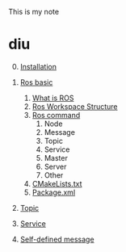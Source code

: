 This is my note 
# diu
0. [Installation](./ros_installation/notes.md)
1. [Ros basic](./ros_basic/ros_basic.md)
    1. [What is ROS](./ros_basic/ros_basic.md#What-is-ROS)
    2. [Ros Workspace Structure](./ros_basic/ros_basic.md#Ros-Workspace-Structure)
    3. [Ros command](./ros_basic/ros_basic.md#Ros-command)
        1. Node
        2. Message
        3. Topic
        4. Service
        5. Master
        6. Server
        7. Other
    4. [CMakeLists.txt](./ros_basic/ros_basic.md#CMakeLists-txt)
    5. [Package.xml](./ros_basic/ros_basic.md#Package-xml)

2. [Topic](./ros_topic/ros_topic.md)
3. [Service](./ros_service/ros_service.md)
4. [Self-defined message](./ros_msg/ros_msg.md)